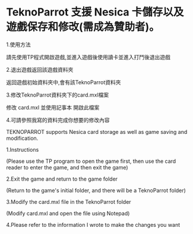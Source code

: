# TeknoParrot 支援 Nesica 卡儲存以及遊戲保存和修改(需成為贊助者)。

1.使用方法

請先使用TP程式開啟遊戲,並進入遊戲後使用讀卡並進入打鬥後退出遊戲

2.退出遊戲返回該遊戲資料夾

返回遊戲初始資料夾中,會有該TeknoParrot資料夾

3.修改TeknoParrot資料夾下的card.mxl檔案

修改 card.mxl 並使用記事本 開啟此檔案

4.可請參照我寫的資料完成你想要的修改內容





TEKNOPARROT supports Nesica card storage as well as game saving and modification.

1.Instructions

(Please use the TP program to open the game first, then use the card reader to enter the game, and then exit the game)

2.Exit the game and return to the game folder

(Return to the game's initial folder, and there will be a TeknoParrot folder)

3.Modify the card.mxl file in the TeknoParrot folder

(Modify card.mxl and open the file using Notepad)

4.Please refer to the information I wrote to make the changes you want

